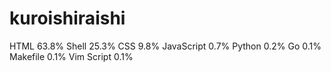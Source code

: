 # kuroishiraishi
HTML              63.8%
Shell             25.3%
CSS               9.8%
JavaScript        0.7%
Python            0.2%
Go                0.1%
Makefile          0.1%
Vim Script        0.1%
